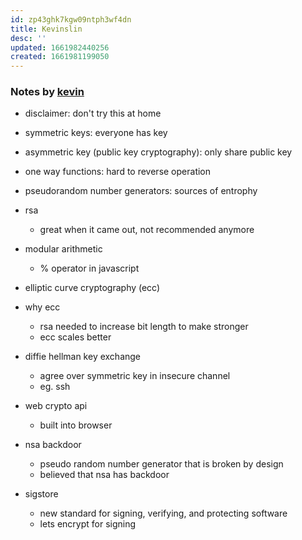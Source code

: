 ```yaml
---
id: zp43ghk7kgw09ntph3wf4dn
title: Kevinslin
desc: ''
updated: 1661982440256
created: 1661981199050
---
```


### Notes by [kevin](https://github.com/kevinslin)

- disclaimer: don't try this at home

- symmetric keys: everyone has key
- asymmetric key (public key cryptography): only share public key
- one way functions: hard to reverse operation
- pseudorandom number generators: sources of entrophy
- rsa
	- great when it came out, not recommended anymore
- modular arithmetic
	- % operator in javascript
- elliptic curve cryptography (ecc)
- why ecc
	- rsa needed to increase bit length to make stronger
	- ecc scales better
- diffie hellman key exchange
	- agree over symmetric key in insecure channel
	- eg. ssh 
- web crypto api
	- built into browser
- nsa backdoor
	- pseudo random number generator that is broken by design
	- believed that nsa has backdoor
- sigstore
	- new standard for signing, verifying, and protecting software
	- lets encrypt for signing
